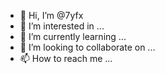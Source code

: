 - 👋 Hi, I’m @7yfx
- 👀 I’m interested in ...
- 🌱 I’m currently learning ...
- 💞️ I’m looking to collaborate on ...
- 📫 How to reach me ...

<!---
7yfx/7yfx is a ✨ special ✨ repository because its `README.md` (this file) appears on your GitHub profile.
You can click the Preview link to take a look at your changes.
--->
